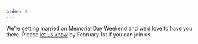```yaml
---
order: 0
---
```


We’re getting married on Memorial Day Weekend and we’d love to have you there. Please <a href="/rsvp.html">let us know</a> by February 1st if you can join us.


